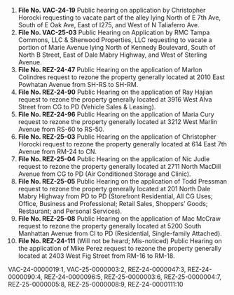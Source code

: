 1. **File No. VAC-24-19** Public hearing on application by Christopher Horocki requesting to vacate part of the alley lying North of E 7th Ave, South of E Oak Ave, East of I275, and West of N Taliaferro Ave.
2. **File No. VAC-25-03** Public Hearing on Application by RMC Tampa Commons, LLC & Sherwood Properties, LLC requesting to vacate a portion of Marie Avenue lying North of Kennedy Boulevard, South of North B Street, East of Dale Mabry Highway, and West of Sterling Avenue.
3. **File No. REZ-24-47** Public Hearing on the application of Marlon Colindres request to rezone the property generally located at 2010 East Powhatan Avenue from SH-RS to SH-RM.
4. **File No. REZ-24-90** Public Hearing on the application of Ray Hajian request to rezone the property generally located at 3916 West Alva Street from CG to PD (Vehicle Sales & Leasing).
5. **File No. REZ-24-96** Public Hearing on the application of Maria Cury request to rezone the property generally located at 3212 West Marlin Avenue from RS-60 to RS-50.
6. **File No. REZ-25-03** Public Hearing on the application of Christopher Horocki request to rezone the property generally located at 614 East 7th Avenue from RM-24 to CN.
7. **File No. REZ-25-04** Public Hearing on the application of Nic Judie request to rezone the property generally located at 2711 North MacDill Avenue from CG to PD (Air Conditioned Storage and Clinic).
8. **File No. REZ-25-05** Public Hearing on the application of Todd Pressman request to rezone the property generally located at 201 North Dale Mabry Highway from PD to PD (Storefront Residential, All CG Uses; Office, Business and Professional; Retail Sales, Shoppers’ Goods; Restaurant; and Personal Services).
9. **File No. REZ-25-08** Public Hearing on the application of Mac McCraw request to rezone the property generally located at 5200 South Manhattan Avenue from CI to PD (Residential, Single-family Attached).
10. **File No. REZ-24-111** (Will not be heard; Mis-noticed) Public Hearing on the application of Mike Perez request to rezone the property generally located at 2403 West Fig Street from RM-16 to RM-18.

VAC-24-0000019:1, VAC-25-0000003:2, REZ-24-0000047:3, REZ-24-0000090:4, REZ-24-0000096:5, REZ-25-0000003:6, REZ-25-0000004:7, REZ-25-0000005:8, REZ-25-0000008:9, REZ-24-0000111:10